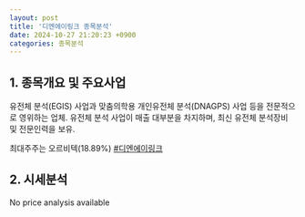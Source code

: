 ```yaml
---
layout: post
title: '디엔에이링크 종목분석'
date: 2024-10-27 21:20:23 +0900
categories: 종목분석
---
```


## 1. 종목개요 및 주요사업

유전체 분석(EGIS) 사업과 맞춤의학용 개인유전체 분석(DNAGPS) 사업 등을 전문적으로 영위하는 업체. 유전체 분석 사업이 매출 대부분을 차지하며, 최신 유전체 분석장비 및 전문인력을 보유.

최대주주는 오르비텍(18.89%)
[#디엔에이링크](#)

## 2. 시세분석

No price analysis available
